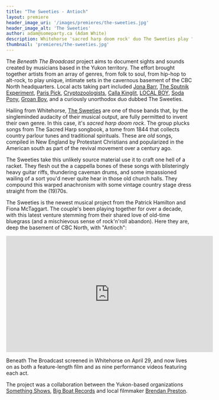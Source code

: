 ```yaml
---
title: "The Sweeties - Antioch"
layout: premiere
header_image_uri: '/images/premieres/the-sweeties.jpg'
header_image_alt: 'The Sweeties'
author: adam@someparty.ca (Adam White)
description: Whitehorse 'sacred harp doom rock' duo The Sweeties play "Antioch" live in the basement of CBC North as part of the Beneath The Broadcast series
thumbnail: 'premieres/the-sweeties.jpg'
---
```


The *Beneath The Broadcast* project aims to document sights and sounds created by musicians based in the Yukon territory. The effort brought together artists from an array of genres, from folk to soul, from hip-hop to alt-rock, to play unique, intimate sets in the cavernous basement of the CBC North headquarters. Local acts taking part included [Jona Barr](https://jonabarr.bandcamp.com), [The Sputnik Experiment](https://www.facebook.com/thesputnikexperiment/), [Paris Pick](https://parispickandthepricks.com), [Cryptozoologists](https://cryptozoologists.bandcamp.com/), [Calla Kinglit](https://callakinglit.com), [LOCAL BOY](https://www.instagram.com/whoislocalboy), [Soda Pony](https://sodapony.bandcamp.com/), [Groan Boy](https://groanboy.bandcamp.com), and a curiously unorthodox duo dubbed The Sweeties.

Hailing from Whitehorse, [The Sweeties](https://www.facebook.com/TheSweetiesMusic/) are one of those bands that, by the singleminded audacity of their musical output, are fully permitted to invent their own genre. In this case, it's *sacred harp doom rock*. The group plucks songs from The Sacred Harp songbook, a tome from 1844 that collects country parlour tunes and traditional spirituals. These are *old* songs, compiled in New England by Protestant Christians and popularized in the American south as part of the revival movement over a century ago.

The Sweeties take this unlikely source material use it to craft one hell of a racket. They flesh out the a cappella bones of these songs with blisteringly heavy guitar riffs, thundering caveman drums, and some impassioned wailing of a sort you'd never quite hear in those old church halls. They compound this warped anachronism with some vintage country stage dress straight from the (19)70s.

The Sweeties is the newest musical project from the Patrick Hamilton and Fiona McTaggart. The couple's been playing together for over a decade, with this latest venture stemming from their shared love of old-time bluegrass (and a mischievous sense of rock'n'roll abandon). Here they are, deep the basement of CBC North, with "Antioch":

<iframe width="560" height="315" src="https://www.youtube.com/embed/R1H4RJrZWlw" frameborder="0" allow="accelerometer; autoplay; encrypted-media; gyroscope; picture-in-picture" allowfullscreen></iframe>

Beneath The Broadcast screened in Whitehorse on April 29, and now lives on as both a feature-length film and as nine performance videos featuring each act.

The project was a collaboration between the Yukon-based organizations [Something Shows](https://www.facebook.com/pg/somethingshows/posts/), [Big Boat Records](https://www.bigboatrecords.com/) and local filmmaker [Brendan Preston](http://brendanpreston.com/).
